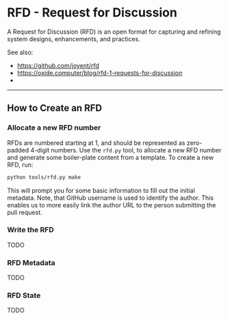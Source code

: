# RFD - Request for Discussion

A Request for Discussion (RFD) is an open format for capturing and refining
system designs, enhancements, and practices. 

See also: 
- https://github.com/joyent/rfd
- https://oxide.computer/blog/rfd-1-requests-for-discussion
-

---


## How to Create an RFD

### Allocate a new RFD number
RFDs are numbered starting at 1, and should be represented as zero-padded 4-digit 
numbers. Use the `rfd.py` tool, to allocate a new RFD number and generate some 
boiler-plate content from a template. To create a new RFD, run:

```bash
python tools/rfd.py make
```

This will prompt you for some basic information to fill out the initial metadata.
Note, that GitHub username is used to identify the author. This enables us to
more easily link the author URL to the person submitting the pull request.


### Write the RFD

TODO

### RFD Metadata

TODO


### RFD State

TODO